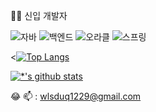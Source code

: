 <!--![header](https://capsule-render.vercel.app/api?type=wave&color=auto&height=300&section=header&text=진엽's%20GitHub&fontSize=90)<br>-->
👶🏻 신입 개발자    
    
<!--![C](https://img.shields.io/badge/-C-123456?style=flat-square&logo=C&logoColor=black)-->
![자바](https://img.shields.io/badge/-자바-007396?style=flat&logo=Java&logoColor=ffffff)
![백엔드](https://img.shields.io/badge/-백엔드-007396?style=flat&logo=Java&logoColor=white)
![오라클](https://img.shields.io/badge/-오라클-007396?style=flat&logo=Java&logoColor=magenta)
![스프링](https://img.shields.io/badge/-스프링-007396?style=flat&logo=Java&logoColor=white)
<!--![Spring](https://img.shields.io/badge/-Spring-6DB33F?style=for-the-badge&logo=Spring&logoColor=white)-->
<!--![TypeScript](https://img.shields.io/badge/-TypeScript-3178C6?style=flat-square&logo=TypeScript&logoColor=white)-->
<!--![Serverless](https://img.shields.io/badge/-Serverless-FD5750?style=flat-square&logo=Serverless&logoColor=magenta)-->
<!--![MariaDB](https://img.shields.io/badge/-MariaDB-1F305F?style=flat-square&logo=mariadb&logoColor=white)-->

<[![Top Langs](https://github-readme-stats.vercel.app/api/top-langs/?username=Airvnas)](https://github.com/Airvnas/github-readme-stats)


[![*'s github stats](https://github-readme-stats.vercel.app/api?username=Airvnas)](https://github.com/Airvnas)


<!--```
print(Java)
print(CSS)
print(JavaScript)
print(Oracle)
```-->
:joy:
📫 : wlsduq1229@gmail.com
